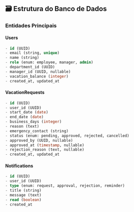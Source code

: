 ## 🗃️ Estrutura do Banco de Dados

### Entidades Principais

#### Users
```sql
- id (UUID)
- email (string, unique)
- name (string)
- role (enum: employee, manager, admin)
- department_id (UUID)
- manager_id (UUID, nullable)
- vacation_balance (integer)
- created_at, updated_at
```

#### VacationRequests
```sql
- id (UUID)
- user_id (UUID)
- start_date (date)
- end_date (date)
- business_days (integer)
- reason (text)
- emergency_contact (string)
- status (enum: pending, approved, rejected, cancelled)
- approved_by (UUID, nullable)
- approved_at (timestamp, nullable)
- rejection_reason (text, nullable)
- created_at, updated_at
```

#### Notifications
```sql
- id (UUID)
- user_id (UUID)
- type (enum: request, approval, rejection, reminder)
- title (string)
- message (text)
- read (boolean)
- created_at
```